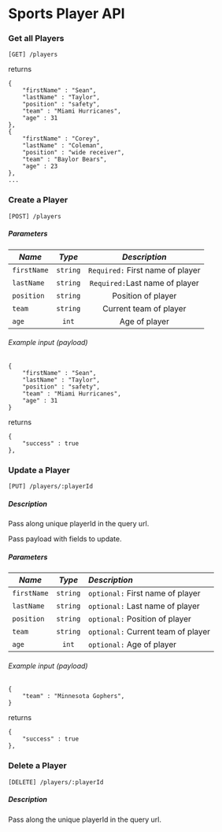 # Sports Player API


### Get all Players

`[GET] /players`

returns
```
{
	"firstName" : "Sean",
	"lastName" : "Taylor",
	"position" : "safety",
	"team" : "Miami Hurricanes",
	"age" : 31
},
{
	"firstName" : "Corey",
	"lastName" : "Coleman",
	"position" : "wide receiver",
	"team" : "Baylor Bears",
	"age" : 23
},
...
```



### Create a Player

`[POST] /players`

##### Parameters

| *Name*        | *Type*           | *Description*  |
| ------------- |:-------------:| :-----:|
| `firstName`      | `string` | `Required:` First name of player |
| `lastName`     | `string` | `Required:`Last name of player |
| `position` | `string` | Position of player |
| `team` | `string` | Current team of player |
| `age` | `int`      | Age of player |

###### Example input (payload)

```
{
	"firstName" : "Sean",
	"lastName" : "Taylor",
	"position" : "safety",
	"team" : "Miami Hurricanes",
	"age" : 31
}
```

returns
```
{
	"success" : true
},
```



### Update a Player

`[PUT] /players/:playerId`

##### Description

Pass along unique playerId in the query url.

Pass payload with fields to update.

##### Parameters

| *Name*        | *Type*           | *Description*  |
| ------------- |:-------------:| :----- |
| `firstName`      | `string` | `optional:` First name of player |
| `lastName`     | `string` | `optional:` Last name of player |
| `position` | `string` | `optional:` Position of player |
| `team` | `string` | `optional:` Current team of player |
| `age` | `int` | `optional:` Age of player |

###### Example input (payload)

```
{
	"team" : "Minnesota Gophers",
}
```

returns
```
{
	"success" : true
},
```



### Delete a Player

`[DELETE] /players/:playerId`

##### Description

Pass along the unique playerId in the query url.
